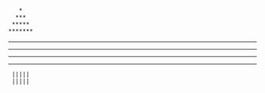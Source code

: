        * 
      *** 
     *****
    *******
   *********
  ***********
 *************
***************
     |||||
     |||||

